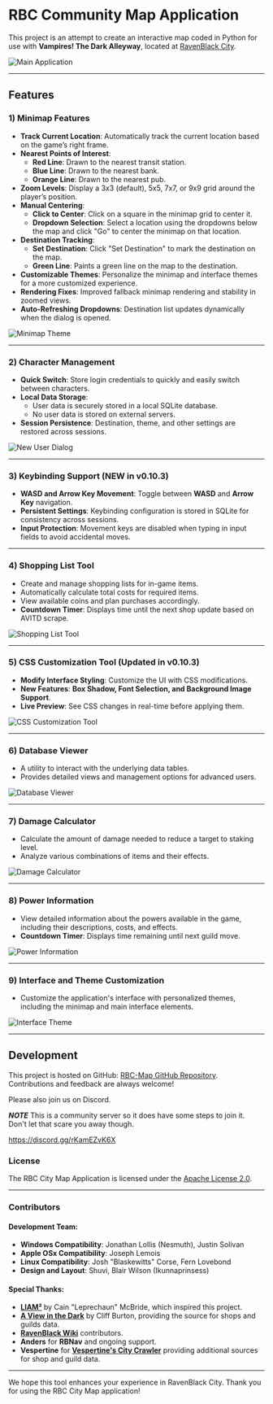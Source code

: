 # RBC Community Map Application

This project is an attempt to create an interactive map coded in Python for use with **Vampires! The Dark Alleyway**, located at [RavenBlack City](https://quiz.ravenblack.net/blood.pl).

![Main Application](Screenshots/Main%20Application.png "Main Application")

---

## Features

### 1) Minimap Features
- **Track Current Location**: Automatically track the current location based on the game’s right frame.
- **Nearest Points of Interest**:
  - **Red Line**: Drawn to the nearest transit station.
  - **Blue Line**: Drawn to the nearest bank.
  - **Orange Line**: Drawn to the nearest pub.
- **Zoom Levels**: Display a 3x3 (default), 5x5, 7x7, or 9x9 grid around the player’s position.
- **Manual Centering**:
  - **Click to Center**: Click on a square in the minimap grid to center it.
  - **Dropdown Selection**: Select a location using the dropdowns below the map and click "Go" to center the minimap on that location.
- **Destination Tracking**:
  - **Set Destination**: Click "Set Destination" to mark the destination on the map.
  - **Green Line**: Paints a green line on the map to the destination.
- **Customizable Themes**: Personalize the minimap and interface themes for a more customized experience.
- **Rendering Fixes**: Improved fallback minimap rendering and stability in zoomed views.
- **Auto-Refreshing Dropdowns**: Destination list updates dynamically when the dialog is opened.

![Minimap Theme](Screenshots/Minimap%20Theme.png "Minimap Theme")

---

### 2) Character Management
- **Quick Switch**: Store login credentials to quickly and easily switch between characters.
- **Local Data Storage**:
  - User data is securely stored in a local SQLite database.
  - No user data is stored on external servers.
- **Session Persistence**: Destination, theme, and other settings are restored across sessions.

![New User Dialog](Screenshots/New%20User%20Dialog.png "New User Dialog")

---

### 3) Keybinding Support (NEW in v0.10.3)
- **WASD and Arrow Key Movement**: Toggle between **WASD** and **Arrow Key** navigation.
- **Persistent Settings**: Keybinding configuration is stored in SQLite for consistency across sessions.
- **Input Protection**: Movement keys are disabled when typing in input fields to avoid accidental moves.

---

### 4) Shopping List Tool
- Create and manage shopping lists for in-game items.
- Automatically calculate total costs for required items.
- View available coins and plan purchases accordingly.
- **Countdown Timer**: Displays time until the next shop update based on AVITD scrape.

![Shopping List Tool](Screenshots/Shopping%20List%20Tool.png "Shopping List Tool")

---

### 5) CSS Customization Tool (Updated in v0.10.3)
- **Modify Interface Styling**: Customize the UI with CSS modifications.
- **New Features**: **Box Shadow, Font Selection, and Background Image Support**.
- **Live Preview**: See CSS changes in real-time before applying them.

![CSS Customization Tool](Screenshots/CSS%20Customization%20Dialog.png "CSS Customization Tool")

---

### 6) Database Viewer
- A utility to interact with the underlying data tables.
- Provides detailed views and management options for advanced users.

![Database Viewer](Screenshots/Database%20Viewer.png "Database Viewer")

---

### 7) Damage Calculator
- Calculate the amount of damage needed to reduce a target to staking level.
- Analyze various combinations of items and their effects.

![Damage Calculator](Screenshots/Damage%20Calculator.png "Damage Calculator")

---

### 8) Power Information
- View detailed information about the powers available in the game, including their descriptions, costs, and effects.
- **Countdown Timer**: Displays time remaining until next guild move.

![Power Information](Screenshots/Power%20Information.png "Power Information")

---

### 9) Interface and Theme Customization
- Customize the application's interface with personalized themes, including the minimap and main interface elements.

![Interface Theme](Screenshots/Interface%20Theme.png "Interface Theme")

---

## Development

This project is hosted on GitHub: [RBC-Map GitHub Repository](https://github.com/JELollis/RBC-Map). Contributions and feedback are always welcome!

Please also join us on Discord.

***NOTE*** This is a community server so it does have some steps to join it. Don't let that scare you away though. 

https://discord.gg/rKamEZvK6X

### License
The RBC City Map Application is licensed under the [Apache License 2.0](https://www.apache.org/licenses/LICENSE-2.0).

---

### Contributors

#### Development Team:
- **Windows Compatibility**: Jonathan Lollis (Nesmuth), Justin Solivan
- **Apple OSx Compatibility**: Joseph Lemois
- **Linux Compatibility**: Josh "Blaskewitts" Corse, Fern Lovebond
- **Design and Layout**: Shuvi, Blair Wilson (Ikunnaprinsess)

#### Special Thanks:
- [**LIAM²**](http://liam2.leprichaunproductions.com/home.php) by Cain "Leprechaun" McBride, which inspired this project.
- [**A View in the Dark**](https://aviewinthedark.net/) by Cliff Burton, providing the source for shops and guilds data.
- [**RavenBlack Wiki**](https://ravenblack.city/) contributors.
- **Anders** for **RBNav** and ongoing support.
- **Vespertine** for [**Vespertine's City Crawler**](https://vampires.terrible.engineering/) providing additional sources for shop and guild data.

---

We hope this tool enhances your experience in RavenBlack City. Thank you for using the RBC City Map application!
